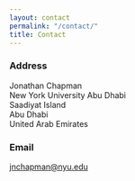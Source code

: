 ```yaml
---
layout: contact
permalink: "/contact/"
title: Contact
---
```


### Address

Jonathan Chapman<br>
New York University Abu Dhabi<br>
Saadiyat Island<br>
Abu Dhabi<br>
United Arab Emirates<br>

### Email

<jnchapman@nyu.edu>

